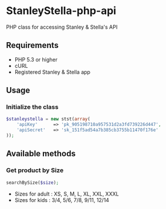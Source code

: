 # StanleyStella-php-api
PHP class for accessing Stanley &amp; Stella's API


## Requirements

- PHP 5.3 or higher
- cURL
- Registered Stanley & Stella app

## Usage

### Initialize the class

```php
$stanleystella = new stst(array(
	'apiKey'      => 'pk_905198710a957531d2a3fd739226d447',
	'apiSecret'   => 'sk_151f5ad54a7b385cb3755b11470f176e'
));

```
## Available methods

### Get product by Size

```php
searchBySize($size);

```

- Sizes for adult : XS, S, M, L, XL, XXL, XXXL
- Sizes for kids : 3/4, 5/6, 7/8, 9/11, 12/14
